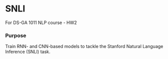 # SNLI
For DS-GA 1011 NLP course - HW2
### Purpose
Train RNN- and CNN-based models to tackle the Stanford Natural Language Inference (SNLI) task.
